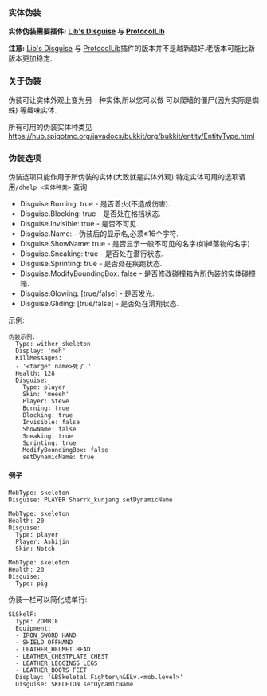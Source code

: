 ### 实体伪装

**实体伪装需要插件: [Lib's Disguise](https://www.spigotmc.org/wiki/lib-s-disguises/) 与 [ProtocolLib](https://www.spigotmc.org/resources/protocollib.1997/)**

**注意:** [Lib's Disguise](https://www.spigotmc.org/wiki/lib-s-disguises/) 与 [ProtocolLib](https://www.spigotmc.org/resources/protocollib.1997/)插件的版本并不是越新越好.老版本可能比新版本更加稳定.

### 关于伪装

伪装可让实体外观上变为另一种实体,所以您可以做 可以爬墙的僵尸(因为实际是蜘蛛) 等趣味实体.

所有可用的伪装实体种类见
https://hub.spigotmc.org/javadocs/bukkit/org/bukkit/entity/EntityType.html

### 伪装选项

伪装选项只能作用于所伪装的实体(大致就是实体外观)
特定实体可用的选项请用```/dhelp <实体种类>``` 查询

- Disguise.Burning: true - 是否着火(不造成伤害).
- Disguise.Blocking: true - 是否处在格挡状态.
- Disguise.Invisible: true - 是否不可见.
- Disguise.Name: - 伪装后的显示名,必须≤16个字符.
- Disguise.ShowName: true - 是否显示一般不可见的名字(如掉落物的名字)
- Disguise.Sneaking: true - 是否处在潜行状态.
- Disguise.Sprinting: true - 是否处在疾跑状态.
- Disguise.ModifyBoundingBox: false - 是否修改碰撞箱为所伪装的实体碰撞箱.
- Disguise.Glowing: [true/false] - 是否发光.
- Disguise.Gliding: [true/false] - 是否处在滑翔状态.

示例:
```
伪装示例:
  Type: wither_skeleton
  Display: 'meh'
  KillMessages:
  - '<target.name>死了.'
  Health: 128
  Disguise:
    Type: player
    Skin: 'meeeh'
    Player: Steve
    Burning: true
    Blocking: true
    Invisible: false
    ShowName: false
    Sneaking: true
    Sprinting: true
    ModifyBoundingBox: false
    setDynamicName: true
```

#### 例子
```
MobType: skeleton
Disguise: PLAYER Sharrk_kunjang setDynamicName
```

```
MobType: skeleton
Health: 20
Disguise:
  Type: player
  Player: Ashijin
  Skin: Notch
```

```
MobType: skeleton
Health: 20
Disguise:
  Type: pig
```
伪装一栏可以简化成单行:
```
SLSkelF:
  Type: ZOMBIE
  Equipment:
  - IRON_SWORD HAND
  - SHIELD OFFHAND
  - LEATHER_HELMET HEAD
  - LEATHER_CHESTPLATE CHEST
  - LEATHER_LEGGINGS LEGS
  - LEATHER_BOOTS FEET
  Display: '&BSkeletal Fighter\n&ELv.<mob.level>'
  Disguise: SKELETON setDynamicName
 ```